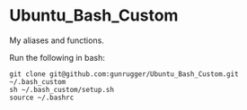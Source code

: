 # Ubuntu_Bash_Custom
My aliases and functions.

Run the following in bash:
```mkdir ~/.bash_custom
git clone git@github.com:gunrugger/Ubuntu_Bash_Custom.git ~/.bash_custom
sh ~/.bash_custom/setup.sh
source ~/.bashrc